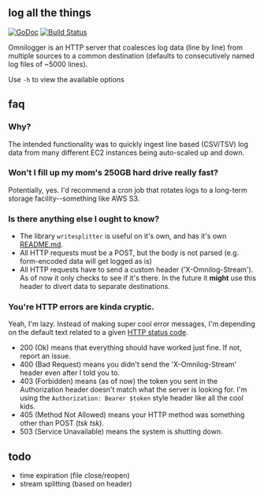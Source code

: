 ## log all the things

[![GoDoc](https://godoc.org/github.com/henderjon/omnilogger?status.svg)](https://godoc.org/github.com/henderjon/omnilogger)
[![Build Status](https://travis-ci.org/henderjon/omnilogger.svg?branch=dev)](https://travis-ci.org/henderjon/omnilogger)

Omnilogger is an HTTP server that coalesces log data (line by line) from
multiple sources to a common destination (defaults to consecutively named log
files of ~5000 lines).

Use `-h` to view the available options

## faq

### Why?

The intended functionality was to quickly ingest line based (CSV/TSV)
log data from many different EC2 instances being auto-scaled up and down.

### Won't I fill up my mom's 250GB hard drive really fast?

Potentially, yes. I'd recommend a cron job that rotates logs to a long-term
storage facility--something like AWS S3.

### Is there anything else I ought to know?

  - The library `writesplitter` is useful on it's own, and has it's own [README.md](writesplitter).
  - All HTTP requests must be a POST, but the body is not parsed (e.g. form-encoded data will get logged as is)
  - All HTTP requests have to send a custom header ('X-Omnilog-Stream'). As of now
    it only checks to see if it's there. In the future it **might** use this header
    to divert data to separate destinations.

### You're HTTP errors are kinda cryptic.

Yeah, I'm lazy. Instead of making super cool error messages, I'm depending on
the default text related to a given [HTTP status code](https://golang.org/pkg/net/http/#pkg-constants).

  - 200 (Ok) means that everything should have worked just fine. If not, report an issue.
  - 400 (Bad Request) means you didn't send the 'X-Omnilog-Stream' header even after I told you to.
  - 403 (Forbidden) means (as of now) the token you sent in the Authorization header doesn't match what the server is
    looking for. I'm using the `Authorization: Bearer $token` style header like all the cool kids.
  - 405 (Method Not Allowed) means your HTTP method was something other than POST (*tsk tsk*).
  - 503 (Service Unavailable) means the system is shutting down.

## todo

  - time expiration (file close/reopen)
  - stream splitting (based on header)
